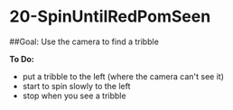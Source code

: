 # 20-SpinUntilRedPomSeen
##Goal:  Use the camera to find a tribble 

**To Do:**
* put a tribble to the left (where the camera can't see it)
* start to spin slowly to the left
* stop when you see a tribble